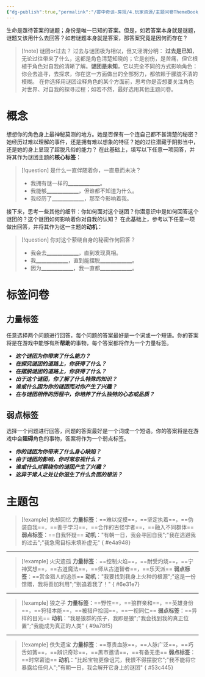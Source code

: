 ```yaml
---
{"dg-publish":true,"permalink":"/雾中奇谈-房规/4.玩家资源/主题问卷ThemeBook/1.起源主题/4.谜团/"}
---
```


生命是亟待答案的谜题；身份是唯一已知的答案。但是，如若答案本身就是谜题，谜题又该用什么去回答？如若谜题本身就是答案，那答案究竟是因何而存在？
>[!note] 谜团or过去？
>过去与谜团极为相似，但又泾渭分明：
>**过去是已知**，无论过往带来了什么，这都是角色清楚知晓的；它是创伤，是苦痛，但它根植于角色对自我的清晰了解。**谜团是未知**，它以完全不同的方式影响角色：你会去追寻，去探求，你在这一方面做出的全部努力，都依赖于朦胧不清的模糊。
>在你选择用谜团诠释角色的某个方面前，思考你是否想要关注角色对世界、对自我的探寻过程；如若不然，最好选用其他主题问卷。
# 概念
想想你的角色身上最神秘莫测的地方。她是否保有一个连自己都不甚清楚的秘密？她经历过难以理解的事件，还是拥有难以想象的特征？她的过往潜藏于阴影当中，还是她的身上显现了超脱凡俗的能力？
在此基础上，填写以下任意一项回答，并将其作为谜团主题的**核心标签**：
>[!question] 是什么一直伴随着你，一直悬而未决？
>- 我拥有谜一样的▁▁▁▁▁▁。
>- 我能够▁▁▁▁▁▁，但谁都不知道为什么。
>- 我经历了▁▁▁▁▁▁，那至今影响着我。

接下来，思考一些其他的细节：你如何面对这个谜团？你潜意识中是如何回答这个谜团的？这个谜团如何影响着你对自我的认知？
在此基础上，参考以下任意一项做出回答，并将其作为这一主题的**动机**：
>[!question] 你对这个萦绕自身的秘密作何回答？
>- 我会去▁▁▁▁▁▁，直到发现真相。
>- 我▁▁▁▁▁▁，直到能摆脱▁▁▁▁▁▁。
>- 因为▁▁▁▁▁▁，我一直都▁▁▁▁▁▁。

# 标签问卷
## 力量标签
任意选择两个问题进行回答，每个问题的答案最好是一个词或一个短语。你的答案将是在游戏中能够有所**帮助**的事物，每个答案都将作为一个力量标签。

- ***这个谜团为你带来了什么能力？***
- ***在探究谜团的道路上，你获得了什么？***
- ***在摆脱谜团的道路上，你获得了什么？***
- ***出于这个谜团，你了解了什么特殊的知识？***
- ***谁或什么因为你的谜团而对你产生了兴趣？***
- ***在与谜团相伴的历程中，你培养了什么独特的心态或品质？***

## 弱点标签
选择一个问题进行回答，问题的答案最好是一个词或一个短语。你的答案将是在游戏中会**阻碍**角色的事物，答案将作为一个弱点标签。

- ***你的谜团为你带来了什么身心缺陷？***
- ***由于谜团的影响，你时常忽视什么？***
- ***谁或什么对萦绕你的谜团产生了兴趣？***
- ***这异于常人之处让你滋生了什么负面的想法？***

# 主题包
>[!example] 失却回忆
>**力量标签**：==难以捉摸==，==坚定执着==，==伪装自我==，==善于学习==，==合作的古怪学者==，==融入不同群体==
>**弱点标签**：==自我怀疑==
>**动机**："有朝一日，我会寻回自我";"我在逃避我的过去";"我急需目标来填补虚无"
{ #e4a948}


---

>[!example] 火灾遗孤
>**力量标签**：==控制火焰==，==耐受灼烧==，==宁神冥想==，==古道魔法==，==师从古道智者==，==乐天派==
>**弱点标签**：==赏金猎人的追杀==
>**动机**："我要找到我身上火种的根源";"这是一份馈赠，我将善加利用";"别追着我了！"
{ #6e31e7}


---

>[!example] 狼之子
>**力量标签**：==野性==，==狼群亲和==，==英雄身份==，==狩猎本能==，==被猎户捡回==，==一视同仁==
>**弱点标签**：==异样的目光==
>**动机**："我是狼群的孩子，我即是狼";"我会找到我的真正位置";"我能成为真正的人类"
{ #9a78f5}


---

>[!example] 佚失遗宝
>**力量标签**：==尊贵血脉==，==人脉广泛==，==巧舌如簧==，==辨识奇珍==，==黑市邀请==，==有备无患==
>**弱点标签**：==时常窘迫==
>**动机**："比起宝物更像诅咒，我恨不得摆脱它";"我不能将它暴露给任何人";"有朝一日，我会解开它身上的谜团"
{ #53c445}


